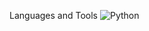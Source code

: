 Languages and Tools
![Python](https://img.shields.io/badge/-Python-090909?style=for-the-badge&logo=python&logocolor=FFFF00)
